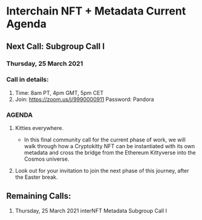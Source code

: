 # Interchain NFT + Metadata Current Agenda

## Next Call: Subgroup Call I
### Thursday, 25 March 2021

### Call in details: 
  1. Time: 8am PT, 4pm GMT, 5pm CET
  2. Join: https://zoom.us/j/9990000911 Password: Pandora   
### AGENDA
1. Kitties everywhere.
   * In this final community call for the current phase of work, we will walk through how a Cryptokitty NFT can be instantiated with its own metadata and cross the bridge from the Ethereum Kittyverse into the Cosmos universe. 

1. Look out for your invitation to join the next phase of this journey, after the Easter break. 

   

## Remaining Calls: 

1. Thursday, 25 March 2021 interNFT Metadata Subgroup Call I 
         
